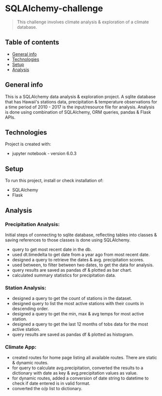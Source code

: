# SQLAlchemy-challenge

> This challenge involves climate analysis & exploration of a climate database.
## Table of contents
* [General info](#general-info)
* [Technologies](#technologies)
* [Setup](#setup)
* [Analysis](#analysis)

## General info
This is a SQLAlchemy data analysis & exploration project. A sqlite database that has Hawaii's stations data, precipitation & temperature
observations for a time period of 2010 - 2017 is the input/resource file for analysis. Analysis is done using combination
of SQLAlchemy, ORM queries, pandas & Flask APIs. 

## Technologies
Project is created with:
* jupyter notebook - version 6.0.3

## Setup
To run this project, install or check installation of:
* SQLAlchemy
* Flask

## Analysis


### Precipitation Analysis:
 Initial steps of connecting to sqlite database, reflecting tables into classes & saving references to those classes is done using SQLAlchemy.
* query to get most recent date in the db.
* used dt.timedelta to get date from a year ago from most recent date.
* designed a query to retrieve the dates & avg. precipitation scores.
* used between, to filter between two dates, to get the data for analysis.
* query results are saved as pandas df & plotted as bar chart.
* calculated summary statistics for precipitation data.

### Station Analysis:

* designed a query to get the count of stations in the dataset.
* designed query to list the most active stations with their counts in descending order.
* designed a query to get the min, max & avg temps for most active station.
* designed a query to get the last 12 months of tobs data for the most active station.
* query results are saved as pandas df & plotted as histogram.

### Climate App:
* created routes for home page listing all available routes. There are static & dynamic routes.
* for query to calculate avg.precipitation, converted the results to a dictionary with date as key & avg.precipitation values as value.
* for dynamic routes, added a conversion of date string to datetime to check if date entered is in valid format.
* converted the o/p list to dictionary.